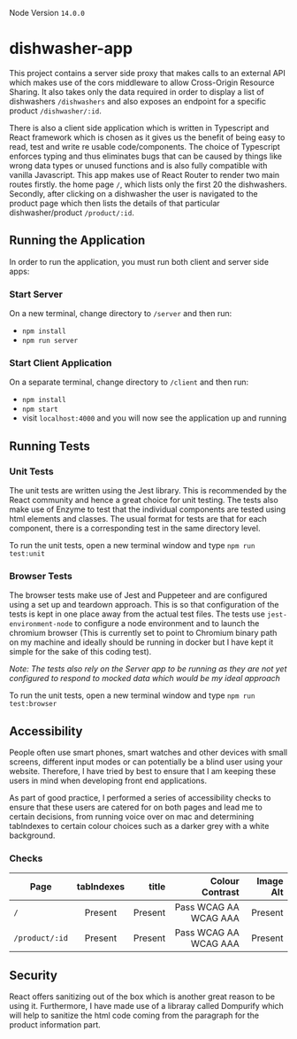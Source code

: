 Node Version
`14.0.0`

# dishwasher-app
This project contains a server side proxy that makes calls to an external API which makes use of the cors middleware to allow Cross-Origin Resource Sharing. It also takes only the data required in order to display a list of dishwashers `/dishwashers` and also exposes an endpoint for a specific product `/dishwasher/:id`.

There is also a client side application which is written in Typescript and React framework which is chosen as it gives us the benefit of being easy to read, test and write re usable code/components. The choice of Typescript enforces typing and thus eliminates bugs that can be caused by things like wrong data types or unused functions and is also fully compatible with vanilla Javascript. This app makes use of React Router to render two main routes firstly. the home page `/`, which lists only the first 20 the dishwashers. Secondly, after clicking on a dishwasher the user is navigated to the product page which then lists the details of that particular dishwasher/product `/product/:id`.

## Running the Application
In order to run the application, you must run both client and server side apps: 

### Start Server
On a new terminal, change directory to `/server` and then run:
- `npm install`
- `npm run server`

### Start Client Application
On a separate terminal, change directory to `/client` and then run:
- `npm install`
- `npm start`
- visit `localhost:4000` and you will now see the application up and running

## Running Tests

### Unit Tests
The unit tests are written using the Jest library. This is recommended by the React community and hence a great choice for unit testing. The tests also make use of Enzyme to test that the individual components are tested using html elements and classes. The usual format for tests are that for each component, there is a corresponding test in the same directory level. 

To run the unit tests, open a new terminal window and type `npm run test:unit`

### Browser Tests

The browser tests make use of Jest and Puppeteer and are configured using a set up and teardown approach. This is so that configuration of the tests is kept in one place away from the actual test files. The tests use `jest-environment-node` to configure a node environment and to launch the chromium browser (This is currently set to point to Chromium binary path on my machine and ideally should be running in docker but I have kept it simple for the sake of this coding test).

*Note: The tests also rely on the Server app to be running as they are not yet configured to respond to mocked data which would be my ideal approach*

To run the unit tests, open a new terminal window and type `npm run test:browser`


## Accessibility
People often use smart phones, smart watches and other devices with small screens, different input modes or can potentially be a blind user using your website. Therefore, I have tried by best to ensure that I am keeping these users in mind when developing front end applications. 

As part of good practice, I performed a series of accessibility checks to ensure that these users are catered for on both pages and lead me to certain decisions, from running voice over on mac and determining tabIndexes to certain colour choices such as a darker grey with a white background. 


### Checks
| Page          | tabIndexes    | title    |   Colour Contrast    | Image Alt |
| ------------- |:-------------:| -----:   |--------------------: |----------:|
| `/`           | Present       |Present   | Pass WCAG AA WCAG AAA|Present    |
| `/product/:id`| Present       |Present   | Pass WCAG AA WCAG AAA|Present    |



## Security
React offers sanitizing out of the box which is another great reason to be using it. Furthermore, I have made use of a libraray called Dompurify which will help to sanitize the html code coming from the paragraph for the product information part. 





